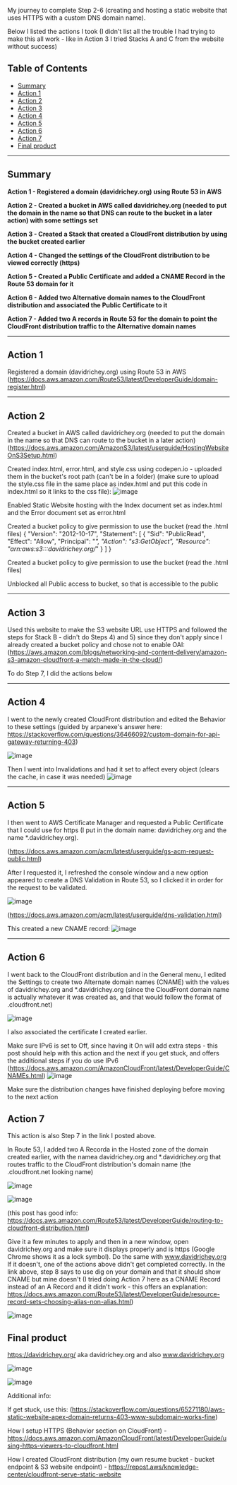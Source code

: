 My journey to complete Step 2-6 (creating and hosting a static website that uses HTTPS with a custom DNS domain name).

Below I listed the actions I took (I didn't list all the trouble I had trying to make this all work - like in Action 3 I tried Stacks A and C from the website without success)

## Table of Contents
- [Summary](#Summary)
- [Action 1](#Action-1)
- [Action 2](#Action-2)
- [Action 3](#Action-3)
- [Action 4](#Action-4)
- [Action 5](#Action-5)
- [Action 6](#Action-6)
- [Action 7](#Action-7)
- [Final product](#Final-product)

***
## Summary
**Action 1 - Registered a domain (davidrichey.org) using Route 53 in AWS**

**Action 2 - Created a bucket in AWS called davidrichey.org (needed to put the domain in the name so that DNS can route to the bucket in a later action) with some settings set**

**Action 3 - Created a Stack that created a CloudFront distribution by using the bucket created earlier**

**Action 4 - Changed the settings of the CloudFront distribution to be viewed correctly (https)**

**Action 5 - Created a Public Certificate and added a CNAME Record in the Route 53 domain for it**

**Action 6 - Added two Alternative domain names to the CloudFront distribution and associated the Public Certificate to it**

**Action 7 - Added two A records in Route 53 for the domain to point the CloudFront distribution traffic to the Alternative domain names**
***

## Action 1 
Registered a domain (davidrichey.org) using Route 53 in AWS (https://docs.aws.amazon.com/Route53/latest/DeveloperGuide/domain-register.html)
***
## Action 2
Created a bucket in AWS called davidrichey.org (needed to put the domain in the name so that DNS can route to the bucket in a later action) (https://docs.aws.amazon.com/AmazonS3/latest/userguide/HostingWebsiteOnS3Setup.html)
  
  Created index.html, error.html, and style.css using codepen.io - uploaded them in the bucket's root path (can't be in a folder) (make sure to upload the style.css file in the same place as index.html and put this code in index.html so it links to the css file):
  ![image](https://github.com/StudentLoans999/AWS/assets/77641113/342d1c61-d7bb-4448-817b-340d4800093a)
  
  Enabled Static Website hosting with the Index document set as index.html and the Error document set as error.html
  
  Created a bucket policy to give permission to use the bucket (read the .html files)
  {
    "Version": "2012-10-17",
    "Statement": [
        {
            "Sid": "PublicRead",
            "Effect": "Allow",
            "Principal": "*",
            "Action": "s3:GetObject",
            "Resource": "arn:aws:s3:::davidrichey.org/*"
        }
    ]
}
  
  Created a bucket policy to give permission to use the bucket (read the .html files)
  
  Unblocked all Public access to bucket, so that is accessible to the public
***
## Action 3 
Used this website to make the S3 website URL use HTTPS and followed the steps for Stack B - didn't do Steps 4) and 5) since they don't apply since I already created a bucket policy and chose not to enable OAI: (https://aws.amazon.com/blogs/networking-and-content-delivery/amazon-s3-amazon-cloudfront-a-match-made-in-the-cloud/)
  
  To do Step 7, I did the actions below
***
## Action 4
I went to the newly created CloudFront distribution and edited the Behavior to these settings (guided by arpanexe's answer here: https://stackoverflow.com/questions/36466092/custom-domain-for-api-gateway-returning-403)

![image](https://github.com/StudentLoans999/AWS/assets/77641113/83259752-f2cb-4a1b-8d55-2595c7e9cd3f)

  Then I went into Invalidations and had it set to affect every object (clears the cache, in case it was needed)
  ![image](https://github.com/StudentLoans999/AWS/assets/77641113/a84b88c8-bff0-4c4f-a0a5-2fe0dc366696)
***
## Action 5
I then went to AWS Certificate Manager and requested a Public Certificate that I could use for https (I put in the domain name: davidrichey.org and the name *.davidrichey.org). 
  
  (https://docs.aws.amazon.com/acm/latest/userguide/gs-acm-request-public.html)
  
  After I requested it, I refreshed the console window and a new option appeared to create a DNS Validation in Route 53, so I clicked it in order for the request to be validated.
  
  ![image](https://github.com/StudentLoans999/AWS/assets/77641113/7bee600b-2033-488d-bec2-5d7297e4a649)

  (https://docs.aws.amazon.com/acm/latest/userguide/dns-validation.html)
  
  This created a new CNAME record:
  ![image](https://github.com/StudentLoans999/AWS/assets/77641113/7cce6b7b-1ab9-4faf-b740-ec9f227aea66)
***
## Action 6
I went back to the CloudFront distribution and in the General menu, I edited the Settings to create two Alternate domain names (CNAME) with the values of davidrichey.org and *.davidrichey.org (since the CloudFront domain name is actually whatever it was created as, and that would follow the format of .cloudfront.net)
  
  ![image](https://github.com/StudentLoans999/AWS/assets/77641113/3d27fe94-2abf-4c97-a0c2-7f0183d3057c)
  
  I also associated the certificate I created earlier.
  
  Make sure IPv6 is set to Off, since having it On will add extra steps - this post should help with this action and the next if you get stuck, and offers the additional steps if you do use IPv6 (https://docs.aws.amazon.com/AmazonCloudFront/latest/DeveloperGuide/CNAMEs.html)
  ![image](https://github.com/StudentLoans999/AWS/assets/77641113/8274cd55-51c2-4046-bcd7-54094149a6e7)
  
  Make sure the distribution changes have finished deploying before moving to the next action
## Action 7
This action is also Step 7 in the link I posted above.

  In Route 53, I added two A Recorda in the Hosted zone of the domain created earlier, with the namea davidrichey.org and *.davidrichey.org that routes traffic to the CloudFront distribution's domain name (the .cloudfront.net looking name) 
  
  ![image](https://github.com/StudentLoans999/AWS/assets/77641113/f59897c3-2ea0-430e-a48a-4382145a7a85)

  ![image](https://github.com/StudentLoans999/AWS/assets/77641113/310a738f-baaa-4148-850e-32f989a3937b)
  
  (this post has good info: https://docs.aws.amazon.com/Route53/latest/DeveloperGuide/routing-to-cloudfront-distribution.html)
  
  Give it a few minutes to apply and then in a new window, open davidrichey.org and make sure it displays properly and is https (Google Chrome shows it as a lock symbol). Do the same with www.davidrichey.org
  If it doesn't, one of the actions above didn't get completed correctly. In the link above, step 8 says to use dig on your domain and that it should show CNAME but mine doesn't (I tried doing Action 7 here as a CNAME Record instead of an A Record and it didn't work - this offers an explanation: https://docs.aws.amazon.com/Route53/latest/DeveloperGuide/resource-record-sets-choosing-alias-non-alias.html)
  
  ![image](https://github.com/StudentLoans999/AWS/assets/77641113/625788bc-9d51-44d7-b318-cf80876b9b52)

## Final product
https://davidrichey.org/ aka davidrichey.org and also www.davidrichey.org

![image](https://github.com/StudentLoans999/AWS/assets/77641113/90024662-4a40-4334-8747-477aa276360c)

![image](https://github.com/StudentLoans999/AWS/assets/77641113/008dc996-1979-4802-a1b3-6816800453a8)

Additional info:

If get stuck, use this: (https://stackoverflow.com/questions/65271180/aws-static-website-apex-domain-returns-403-www-subdomain-works-fine)

How I setup HTTPS (Behavior section on CloudFront) -
https://docs.aws.amazon.com/AmazonCloudFront/latest/DeveloperGuide/using-https-viewers-to-cloudfront.html

How I created CloudFront distribution (my own resume bucket - bucket endpoint & S3 website endpoint) -
https://repost.aws/knowledge-center/cloudfront-serve-static-website
